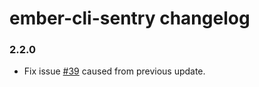 # ember-cli-sentry changelog

### 2.2.0

- Fix issue [#39](https://github.com/damiencaselli/ember-cli-sentry/issues/39) caused from previous update.

